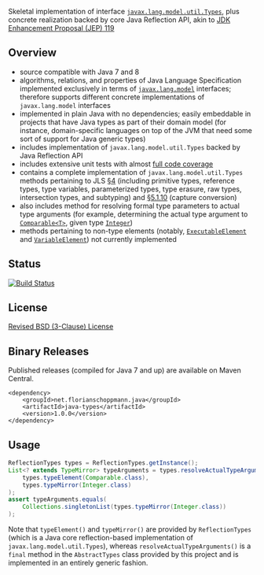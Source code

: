 Skeletal implementation of interface
[`javax.lang.model.util.Types`](http://docs.oracle.com/javase/8/docs/api/javax/lang/model/util/Types.html),
plus concrete realization backed by core Java Reflection API, akin to
[JDK Enhancement Proposal (JEP) 119](http://openjdk.java.net/jeps/119)

## Overview

- source compatible with Java 7 and 8
- algorithms, relations, and properties of Java Language Specification
  implemented exclusively in terms of
  [`javax.lang.model`](https://docs.oracle.com/javase/8/docs/api/javax/lang/model/package-summary.html)
  interfaces; therefore supports different concrete implementations of
  `javax.lang.model` interfaces
- implemented in plain Java with no dependencies; easily embeddable in projects
  that have Java types as part of their domain model (for instance,
  domain-specific languages on top of the JVM that need some sort of support
  for Java generic types)
- includes implementation of `javax.lang.model.util.Types` backed by Java
  Reflection API
- includes extensive unit tests with almost
  [full code coverage](http://fschopp.github.io/java-types/jacoco/index.html)
- contains a complete implementation of `javax.lang.model.util.Types` methods
  pertaining to JLS
  [§4](http://docs.oracle.com/javase/specs/jls/se8/html/jls-4.html) (including
  primitive types, reference types, type variables, parameterized types, type
  erasure, raw types, intersection types, and subtyping) and
  [§5.1.10](http://docs.oracle.com/javase/specs/jls/se8/html/jls-5.html#jls-5.1.10)
  (capture conversion)
- also includes method for resolving formal type parameters to actual type
  arguments (for example, determining the actual type argument to
  [`Comparable<T>`](http://docs.oracle.com/javase/8/docs/api/java/lang/Comparable.html),
  given type
  [`Integer`](http://docs.oracle.com/javase/8/docs/api/java/lang/Integer.html))
- methods pertaining to non-type elements (notably,
  [`ExecutableElement`](http://docs.oracle.com/javase/8/docs/api/javax/lang/model/element/ExecutableElement.html)
  and
  [`VariableElement`](http://docs.oracle.com/javase/8/docs/api/javax/lang/model/element/VariableElement.html))
  not currently implemented

## Status
[![Build Status](https://travis-ci.org/fschopp/java-types.svg?branch=master)](https://travis-ci.org/fschopp/java-types)

## License

[Revised BSD (3-Clause) License](LICENSE)

## Binary Releases

Published releases (compiled for Java 7 and up) are available on Maven Central.

```
<dependency>
    <groupId>net.florianschoppmann.java</groupId>
    <artifactId>java-types</artifactId>
    <version>1.0.0</version>
</dependency>
```

## Usage

```java
ReflectionTypes types = ReflectionTypes.getInstance();
List<? extends TypeMirror> typeArguments = types.resolveActualTypeArguments(
    types.typeElement(Comparable.class),
    types.typeMirror(Integer.class)
);
assert typeArguments.equals(
    Collections.singletonList(types.typeMirror(Integer.class))
);
```

Note that `typeElement()` and `typeMirror()` are provided by `ReflectionTypes`
(which is a Java core reflection-based implementation of
`javax.lang.model.util.Types`), whereas `resolveActualTypeArguments()` is a
`final` method in the `AbstractTypes` class provided by this project and is
implemented in an entirely generic fashion.
